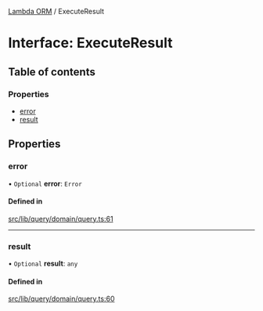 [Lambda ORM](../README.md) / ExecuteResult

# Interface: ExecuteResult

## Table of contents

### Properties

- [error](ExecuteResult.md#error)
- [result](ExecuteResult.md#result)

## Properties

### error

• `Optional` **error**: `Error`

#### Defined in

[src/lib/query/domain/query.ts:61](https://github.com/FlavioLionelRita/lambdaorm/blob/3a7cdffc/src/lib/query/domain/query.ts#L61)

___

### result

• `Optional` **result**: `any`

#### Defined in

[src/lib/query/domain/query.ts:60](https://github.com/FlavioLionelRita/lambdaorm/blob/3a7cdffc/src/lib/query/domain/query.ts#L60)
